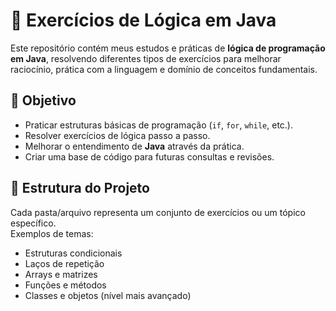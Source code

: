 # 🧩 Exercícios de Lógica em Java

Este repositório contém meus estudos e práticas de **lógica de programação em Java**, resolvendo diferentes tipos de exercícios para melhorar raciocínio, prática com a linguagem e domínio de conceitos fundamentais.  

## 📌 Objetivo
- Praticar estruturas básicas de programação (`if`, `for`, `while`, etc.).
- Resolver exercícios de lógica passo a passo.
- Melhorar o entendimento de **Java** através da prática.
- Criar uma base de código para futuras consultas e revisões.  

## 📂 Estrutura do Projeto
Cada pasta/arquivo representa um conjunto de exercícios ou um tópico específico.  
Exemplos de temas:
- Estruturas condicionais
- Laços de repetição
- Arrays e matrizes
- Funções e métodos
- Classes e objetos (nível mais avançado)
